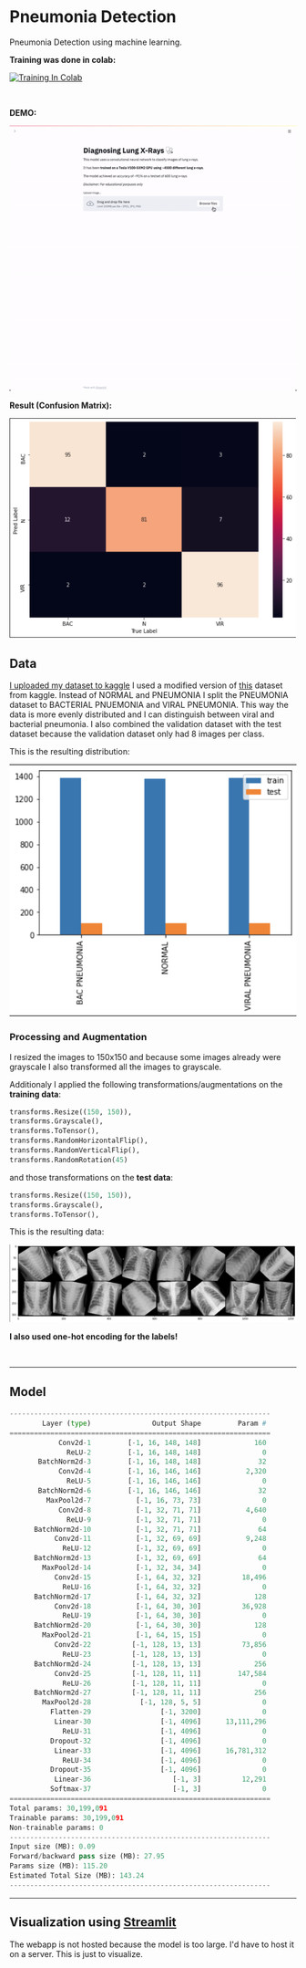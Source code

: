 # Pneumonia Detection
Pneumonia Detection using machine learning.

**Training was done in colab:**

[![Training In Colab](https://colab.research.google.com/assets/colab-badge.svg)](https://colab.research.google.com/drive/1uJn7TpIHWkjiDGX6r8rlgm32jhzYhcLi?usp=sharing)

<br>

**DEMO:**

![gif](https://github.com/wilhelmberghammer/pneumonia_detection/blob/main/resources/web.gif?raw=true)

**Result (Confusion Matrix):**

![confusion matrix](https://github.com/wilhelmberghammer/pneumonia_detection/blob/main/resources/confusion_matrix.png?raw=true)


## Data
[I uploaded my dataset to kaggle](https://www.kaggle.com/wilhelmberghammer/chest-xrays-pneumonia-detection)
I used a modified version of [this](https://www.kaggle.com/paultimothymooney/chest-xray-pneumonia) dataset from kaggle. Instead of NORMAL and PNEUMONIA I split the PNEUMONIA dataset to BACTERIAL PNUEMONIA and VIRAL PNEUMONIA. This way the data is more evenly distributed and I can distinguish between viral and bacterial pneumonia. I also combined the validation dataset with the test dataset because the validation dataset only had 8 images per class.

This is the resulting distribution:

![data distribution](https://github.com/wilhelmberghammer/pneumonia_detection/blob/main/resources/labels.png?raw=true)


### **Processing and Augmentation**
I resized the images to 150x150 and because some images already were grayscale I also transformed all the images to grayscale.

Additionaly I applied the following transformations/augmentations on the **training data**:
```python
transforms.Resize((150, 150)),
transforms.Grayscale(),
transforms.ToTensor(),
transforms.RandomHorizontalFlip(),
transforms.RandomVerticalFlip(),
transforms.RandomRotation(45)
```

and those transformations on the **test data**:
```python
transforms.Resize((150, 150)),
transforms.Grayscale(),
transforms.ToTensor(),
```


This is the resulting data:

![sample images](https://github.com/wilhelmberghammer/pneumonia_detection/blob/main/resources/x_rays.png?raw=true)


**I also used one-hot encoding for the labels!**


<br>

---
## Model

```python
----------------------------------------------------------------
        Layer (type)               Output Shape         Param #
================================================================
            Conv2d-1         [-1, 16, 148, 148]             160
              ReLU-2         [-1, 16, 148, 148]               0
       BatchNorm2d-3         [-1, 16, 148, 148]              32
            Conv2d-4         [-1, 16, 146, 146]           2,320
              ReLU-5         [-1, 16, 146, 146]               0
       BatchNorm2d-6         [-1, 16, 146, 146]              32
         MaxPool2d-7           [-1, 16, 73, 73]               0
            Conv2d-8           [-1, 32, 71, 71]           4,640
              ReLU-9           [-1, 32, 71, 71]               0
      BatchNorm2d-10           [-1, 32, 71, 71]              64
           Conv2d-11           [-1, 32, 69, 69]           9,248
             ReLU-12           [-1, 32, 69, 69]               0
      BatchNorm2d-13           [-1, 32, 69, 69]              64
        MaxPool2d-14           [-1, 32, 34, 34]               0
           Conv2d-15           [-1, 64, 32, 32]          18,496
             ReLU-16           [-1, 64, 32, 32]               0
      BatchNorm2d-17           [-1, 64, 32, 32]             128
           Conv2d-18           [-1, 64, 30, 30]          36,928
             ReLU-19           [-1, 64, 30, 30]               0
      BatchNorm2d-20           [-1, 64, 30, 30]             128
        MaxPool2d-21           [-1, 64, 15, 15]               0
           Conv2d-22          [-1, 128, 13, 13]          73,856
             ReLU-23          [-1, 128, 13, 13]               0
      BatchNorm2d-24          [-1, 128, 13, 13]             256
           Conv2d-25          [-1, 128, 11, 11]         147,584
             ReLU-26          [-1, 128, 11, 11]               0
      BatchNorm2d-27          [-1, 128, 11, 11]             256
        MaxPool2d-28            [-1, 128, 5, 5]               0
          Flatten-29                 [-1, 3200]               0
           Linear-30                 [-1, 4096]      13,111,296
             ReLU-31                 [-1, 4096]               0
          Dropout-32                 [-1, 4096]               0
           Linear-33                 [-1, 4096]      16,781,312
             ReLU-34                 [-1, 4096]               0
          Dropout-35                 [-1, 4096]               0
           Linear-36                    [-1, 3]          12,291
          Softmax-37                    [-1, 3]               0
================================================================
Total params: 30,199,091
Trainable params: 30,199,091
Non-trainable params: 0
----------------------------------------------------------------
Input size (MB): 0.09
Forward/backward pass size (MB): 27.95
Params size (MB): 115.20
Estimated Total Size (MB): 143.24
----------------------------------------------------------------
```


---
## Visualization using [Streamlit](https://www.streamlit.io/)
The webapp is not hosted because the model is too large. I'd have to host it on a server. This is just to visualize.